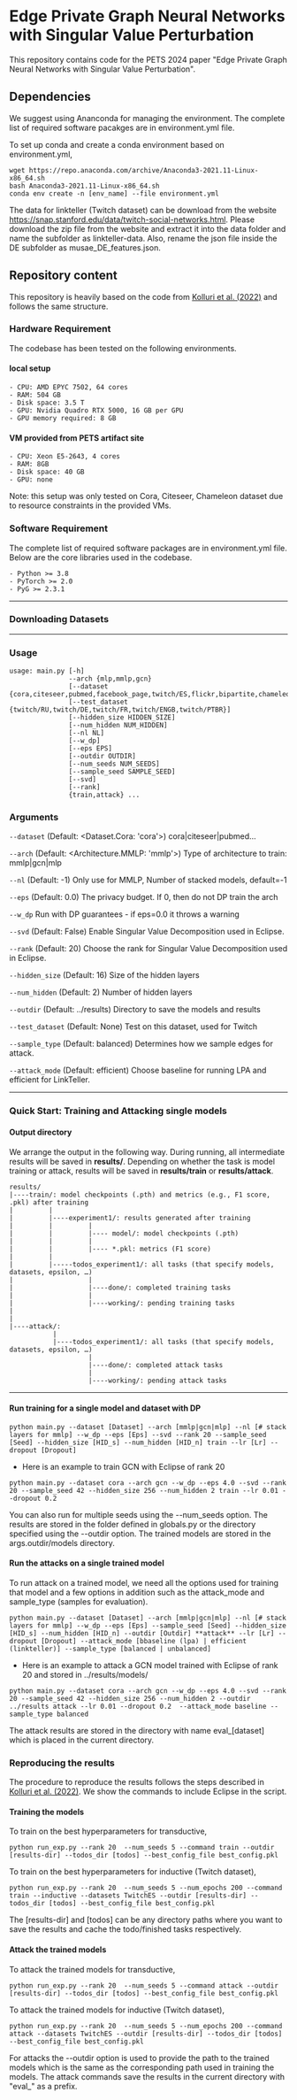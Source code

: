 # Edge Private Graph Neural Networks with Singular Value Perturbation
This repository contains code for the PETS 2024 paper "Edge Private Graph Neural Networks with Singular Value Perturbation".

## Dependencies
We suggest using Ananconda for managing the environment. The complete list of required software pacakges are in environment.yml file.

To set up conda and create a conda environment based on environment.yml,
```
wget https://repo.anaconda.com/archive/Anaconda3-2021.11-Linux-x86_64.sh
bash Anaconda3-2021.11-Linux-x86_64.sh
conda env create -n [env_name] --file environment.yml
```
The data for linkteller (Twitch dataset) can be download from the website https://snap.stanford.edu/data/twitch-social-networks.html. Please download the zip file from the website and extract it into the data folder and name the subfolder as linkteller-data. Also, rename the json file inside the DE subfolder as musae_DE_features.json.

## Repository content
This repository is heavily based on the code from [Kolluri et al. (2022)](https://github.com/aashishkolluri/lpgnet-prototype) and follows the same structure.

### Hardware Requirement
The codebase has been tested on the following environments.

#### local setup

```
- CPU: AMD EPYC 7502, 64 cores
- RAM: 504 GB
- Disk space: 3.5 T
- GPU: Nvidia Quadro RTX 5000, 16 GB per GPU
- GPU memory required: 8 GB
```

#### VM provided from PETS artifact site

```
- CPU: Xeon E5-2643, 4 cores
- RAM: 8GB
- Disk space: 40 GB
- GPU: none
```

Note: this setup was only tested on Cora, Citeseer, Chameleon dataset 
due to resource constraints in the provided VMs.

### Software Requirement

The complete list of required software packages are in environment.yml file. Below are
the core libraries used in the codebase.

```
- Python >= 3.8
- PyTorch >= 2.0
- PyG >= 2.3.1
```

---

### Downloading Datasets

---

### Usage ###
```
usage: main.py [-h]
               --arch {mlp,mmlp,gcn}
               [--dataset {cora,citeseer,pubmed,facebook_page,twitch/ES,flickr,bipartite,chameleon}]
               [--test_dataset {twitch/RU,twitch/DE,twitch/FR,twitch/ENGB,twitch/PTBR}]
               [--hidden_size HIDDEN_SIZE]
               [--num_hidden NUM_HIDDEN]
               [--nl NL]
               [--w_dp]
               [--eps EPS]
               [--outdir OUTDIR]
               [--num_seeds NUM_SEEDS] 
               [--sample_seed SAMPLE_SEED]
               [--svd]
               [--rank]
               {train,attack} ...
```
### Arguments ###
`--dataset` (Default: <Dataset.Cora: 'cora'>)
cora|citeseer|pubmed...

`--arch` (Default: <Architecture.MMLP: 'mmlp'>)
Type of architecture to train: mmlp|gcn|mlp

`--nl` (Default: -1)
Only use for MMLP, Number of stacked models, default=-1

`--eps` (Default: 0.0)
The privacy budget. If 0, then do not DP train the arch

`--w_dp`
Run with DP guarantees - if eps=0.0 it throws a warning

`--svd` (Default: False)
Enable Singular Value Decomposition used in Eclipse.

`--rank` (Default: 20)
Choose the rank for Singular Value Decomposition used in Eclipse.

`--hidden_size` (Default: 16)
Size of the hidden layers

`--num_hidden` (Default: 2)
Number of hidden layers

`--outdir` (Default: ../results)
Directory to save the models and results

`--test_dataset` (Default: None)
Test on this dataset, used for Twitch

`--sample_type` (Default: balanced)
Determines how we sample edges for attack.

`--attack_mode` (Default: efficient)
Choose baseline for running LPA and efficient for LinkTeller.

---

### Quick Start: Training and Attacking single models

#### Output directory
We arrange the output in the following way. During running, all intermediate results will
be saved in **results/**. Depending on whether the task is model training or attack, 
results will be saved in **results/train** or **results/attack**.

```
results/
|----train/: model checkpoints (.pth) and metrics (e.g., F1 score, .pkl) after training
|         |
|         |----experiment1/: results generated after training
|         |         |
|         |         |---- model/: model checkpoints (.pth)
|         |         |
|         |         |---- *.pkl: metrics (F1 score)
|         |
|         |-----todos_experiment1/: all tasks (that specify models, datasets, epsilon, …)
|                   |
|                   |----done/: completed training tasks
|                   |
|                   |----working/: pending training tasks
|
| 
|----attack/:
           |
           |----todos_experiment1/: all tasks (that specify models, datasets, epsilon, …)
                    |
                    |----done/: completed attack tasks
                    |
                    |----working/: pending attack tasks

```

---

#### Run training for a single model and dataset with DP
```
python main.py --dataset [Dataset] --arch [mmlp|gcn|mlp] --nl [# stack layers for mmlp] --w_dp --eps [Eps] --svd --rank 20 --sample_seed [Seed] --hidden_size [HID_s] --num_hidden [HID_n] train --lr [Lr] --dropout [Dropout]
```
- Here is an example to train GCN with Eclipse of rank 20
```
python main.py --dataset cora --arch gcn --w_dp --eps 4.0 --svd --rank 20 --sample_seed 42 --hidden_size 256 --num_hidden 2 train --lr 0.01 --dropout 0.2
```
You can also run for multiple seeds using the --num_seeds option. The results are stored in the folder defined in globals.py or the directory specified using the --outdir option. The trained models are stored in the args.outdir/models directory.
#### Run the attacks on a single trained model ####
To run attack on a trained model, we need all the options used for training that model and a few options in addition such as the attack_mode and sample_type (samples for evaluation).
```
python main.py --dataset [Dataset] --arch [mmlp|gcn|mlp] --nl [# stack layers for mmlp] --w_dp --eps [Eps] --sample_seed [Seed] --hidden_size [HID_s] --num_hidden [HID_n] --outdir [Outdir] **attack** --lr [Lr] --dropout [Dropout] --attack_mode [bbaseline (lpa) | efficient (linkteller)] --sample_type [balanced | unbalanced]
```
- Here is an example to attack a GCN model trained with Eclipse of rank 20 and stored in ../results/models/
```
python main.py --dataset cora --arch gcn --w_dp --eps 4.0 --svd --rank 20 --sample_seed 42 --hidden_size 256 --num_hidden 2 --outdir ../results attack --lr 0.01 --dropout 0.2  --attack_mode baseline --sample_type balanced
```
The attack results are stored in the directory with name eval_[dataset] which is placed in the current directory.

### Reproducing the results ###
The procedure to reproduce the results follows the steps described in [Kolluri et al. (2022)](https://github.com/aashishkolluri/lpgnet-prototype). We show the commands to include Eclipse in the script.

#### Training the models ####
To train on the best hyperparameters for transductive, 
```
python run_exp.py --rank 20  --num_seeds 5 --command train --outdir [results-dir] --todos_dir [todos] --best_config_file best_config.pkl
```
To train on the best hyperparameters for inductive (Twitch dataset), 
```
python run_exp.py --rank 20  --num_seeds 5 --num_epochs 200 --command train --inductive --datasets TwitchES --outdir [results-dir] --todos_dir [todos] --best_config_file best_config.pkl
```
The [results-dir] and [todos] can be any directory paths where you want to save the results and cache the todo/finished tasks respectively.

#### Attack the trained models ####
To attack the trained models for transductive, 
```
python run_exp.py --rank 20  --num_seeds 5 --command attack --outdir [results-dir] --todos_dir [todos] --best_config_file best_config.pkl 
```
To attack the trained models for inductive (Twitch dataset), 
```
python run_exp.py --rank 20  --num_seeds 5 --num_epochs 200 --command attack --datasets TwitchES --outdir [results-dir] --todos_dir [todos] --best_config_file best_config.pkl 
```
For attacks the --outdir option is used to provide the path to the trained models which is the same as the corresponding path used in training the models. The attack commands save the results in the current directory with "eval_" as a prefix.